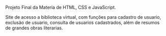 Projeto Final da Materia de HTML, CSS e JavaScript.

Site de acesso a biblioteca virtual, com funções para cadastro de usuario, exclusão de usuario, consulta de usuarios cadastrados, além de resumos de grandes obras literarias.
